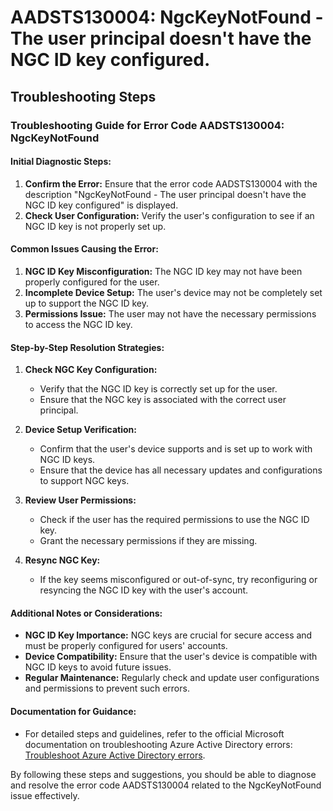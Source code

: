 # AADSTS130004: NgcKeyNotFound - The user principal doesn't have the NGC ID key configured.


## Troubleshooting Steps
### Troubleshooting Guide for Error Code AADSTS130004: NgcKeyNotFound

#### Initial Diagnostic Steps:
1. **Confirm the Error:** Ensure that the error code AADSTS130004 with the description "NgcKeyNotFound - The user principal doesn't have the NGC ID key configured" is displayed.
2. **Check User Configuration:** Verify the user's configuration to see if an NGC ID key is not properly set up.

#### Common Issues Causing the Error:
1. **NGC ID Key Misconfiguration:** The NGC ID key may not have been properly configured for the user.
2. **Incomplete Device Setup:** The user's device may not be completely set up to support the NGC ID key.
3. **Permissions Issue:** The user may not have the necessary permissions to access the NGC ID key.

#### Step-by-Step Resolution Strategies:
1. **Check NGC Key Configuration:**
   - Verify that the NGC ID key is correctly set up for the user.
   - Ensure that the NGC key is associated with the correct user principal.

2. **Device Setup Verification:**
   - Confirm that the user's device supports and is set up to work with NGC ID keys.
   - Ensure that the device has all necessary updates and configurations to support NGC keys.

3. **Review User Permissions:**
   - Check if the user has the required permissions to use the NGC ID key.
   - Grant the necessary permissions if they are missing.

4. **Resync NGC Key:**
   - If the key seems misconfigured or out-of-sync, try reconfiguring or resyncing the NGC ID key with the user's account.

#### Additional Notes or Considerations:
- **NGC ID Key Importance:** NGC keys are crucial for secure access and must be properly configured for users' accounts.
- **Device Compatibility:** Ensure that the user's device is compatible with NGC ID keys to avoid future issues.
- **Regular Maintenance:** Regularly check and update user configurations and permissions to prevent such errors.

#### Documentation for Guidance:
- For detailed steps and guidelines, refer to the official Microsoft documentation on troubleshooting Azure Active Directory errors: [Troubleshoot Azure Active Directory errors](https://docs.microsoft.com/en-us/azure/active-directory/reports-monitoring/troubleshoot/errors-sign-in). 

By following these steps and suggestions, you should be able to diagnose and resolve the error code AADSTS130004 related to the NgcKeyNotFound issue effectively.